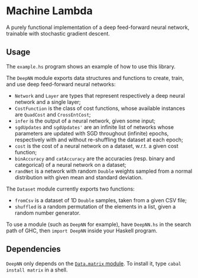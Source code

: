 # Machine Lambda

A purely functional implementation of a deep feed-forward neural network, trainable with stochastic gradient descent.

## Usage

The `example.hs` program shows an example of how to use this library.

The `DeepNN` module exports data structures and functions to create, train, and use deep feed-forward neural networks:

* `Network` and `Layer` are types that represent respectively a deep neural network and a single layer;
* `CostFunction` is the class of cost functions, whose available instances are `QuadCost` and `CrossEntCost`;
* `infer` is the output of a neural network, given some input;
* `sgdUpdates` and `sgdUpdates'` are an infinite list of networks whose parameters are updated with SGD throughout (infinite) epochs, respectively with and without re-shuffling the dataset at each epoch;
* `cost` is the cost of a neural network on a dataset, w.r.t. a given cost function;
* `binAccuracy` and `catAccuracy` are the accuracies (resp. binary and categorical) of a neural network on a dataset;
* `randNet` is a network with random `Double` weights sampled from a normal distribution with given mean and standard deviation.

The `Dataset` module currently exports two functions:

* `fromCsv` is a dataset of 1D `Double` samples, taken from a given CSV file;
* `shuffled` is a random permutation of the elements in a list, given a random number generator.

To use a module (such as `DeepNN` for example), have `DeepNN.hs` in the search path of GHC, then `import DeepNN` inside your Haskell program.

## Dependencies

`DeepNN` only depends on the [`Data.matrix` module](https://hackage.haskell.org/package/matrix-0.3.6.1/docs/Data-Matrix.html). To install it, type `cabal install matrix` in a shell.
